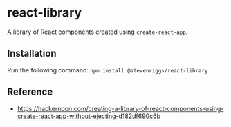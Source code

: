 # react-library

A library of React components created using `create-react-app`.

## Installation

Run the following command:
`npm install @stevenriggs/react-library`

## Reference

- https://hackernoon.com/creating-a-library-of-react-components-using-create-react-app-without-ejecting-d182df690c6b
